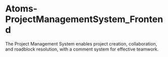 # Atoms-ProjectManagementSystem_Frontend
The Project Management System enables project creation, collaboration, and roadblock resolution, with a comment system for effective teamwork. 
